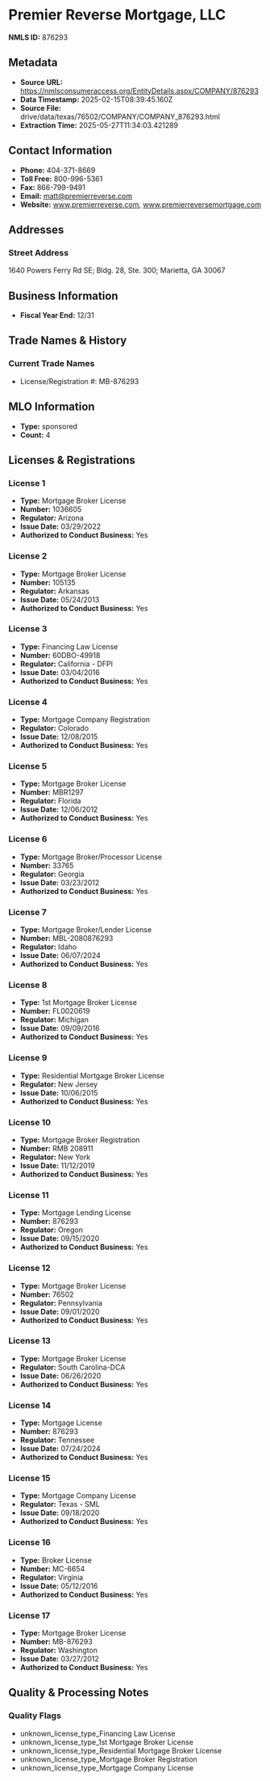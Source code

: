 # Premier Reverse Mortgage, LLC

**NMLS ID:** 876293

## Metadata
- **Source URL:** https://nmlsconsumeraccess.org/EntityDetails.aspx/COMPANY/876293
- **Data Timestamp:** 2025-02-15T08:39:45.160Z
- **Source File:** drive/data/texas/76502/COMPANY/COMPANY_876293.html
- **Extraction Time:** 2025-05-27T11:34:03.421289

## Contact Information
- **Phone:** 404-371-8669
- **Toll Free:** 800-996-5361
- **Fax:** 866-799-9491
- **Email:** matt@premierreverse.com
- **Website:** www.premierreverse.com, www.premierreversemortgage.com

## Addresses
### Street Address
1640 Powers Ferry Rd SE; Bldg. 28, Ste. 300; Marietta, GA 30067

## Business Information
- **Fiscal Year End:** 12/31

## Trade Names & History
### Current Trade Names
- License/Registration #: MB-876293

## MLO Information
- **Type:** sponsored
- **Count:** 4

## Licenses & Registrations

### License 1
- **Type:** Mortgage Broker License
- **Number:** 1036605
- **Regulator:** Arizona
- **Issue Date:** 03/29/2022
- **Authorized to Conduct Business:** Yes

### License 2
- **Type:** Mortgage Broker License
- **Number:** 105135
- **Regulator:** Arkansas
- **Issue Date:** 05/24/2013
- **Authorized to Conduct Business:** Yes

### License 3
- **Type:** Financing Law License
- **Number:** 60DBO-49918
- **Regulator:** California - DFPI
- **Issue Date:** 03/04/2016
- **Authorized to Conduct Business:** Yes

### License 4
- **Type:** Mortgage Company Registration
- **Regulator:** Colorado
- **Issue Date:** 12/08/2015
- **Authorized to Conduct Business:** Yes

### License 5
- **Type:** Mortgage Broker License
- **Number:** MBR1297
- **Regulator:** Florida
- **Issue Date:** 12/06/2012
- **Authorized to Conduct Business:** Yes

### License 6
- **Type:** Mortgage Broker/Processor License
- **Number:** 33765
- **Regulator:** Georgia
- **Issue Date:** 03/23/2012
- **Authorized to Conduct Business:** Yes

### License 7
- **Type:** Mortgage Broker/Lender License
- **Number:** MBL-2080876293
- **Regulator:** Idaho
- **Issue Date:** 06/07/2024
- **Authorized to Conduct Business:** Yes

### License 8
- **Type:** 1st Mortgage Broker License
- **Number:** FL0020619
- **Regulator:** Michigan
- **Issue Date:** 09/09/2016
- **Authorized to Conduct Business:** Yes

### License 9
- **Type:** Residential Mortgage Broker License
- **Regulator:** New Jersey
- **Issue Date:** 10/06/2015
- **Authorized to Conduct Business:** Yes

### License 10
- **Type:** Mortgage Broker Registration
- **Number:** RMB 208911
- **Regulator:** New York
- **Issue Date:** 11/12/2019
- **Authorized to Conduct Business:** Yes

### License 11
- **Type:** Mortgage Lending License
- **Number:** 876293
- **Regulator:** Oregon
- **Issue Date:** 09/15/2020
- **Authorized to Conduct Business:** Yes

### License 12
- **Type:** Mortgage Broker License
- **Number:** 76502
- **Regulator:** Pennsylvania
- **Issue Date:** 09/01/2020
- **Authorized to Conduct Business:** Yes

### License 13
- **Type:** Mortgage Broker License
- **Regulator:** South Carolina-DCA
- **Issue Date:** 06/26/2020
- **Authorized to Conduct Business:** Yes

### License 14
- **Type:** Mortgage License
- **Number:** 876293
- **Regulator:** Tennessee
- **Issue Date:** 07/24/2024
- **Authorized to Conduct Business:** Yes

### License 15
- **Type:** Mortgage Company License
- **Regulator:** Texas - SML
- **Issue Date:** 09/18/2020
- **Authorized to Conduct Business:** Yes

### License 16
- **Type:** Broker License
- **Number:** MC-6654
- **Regulator:** Virginia
- **Issue Date:** 05/12/2016
- **Authorized to Conduct Business:** Yes

### License 17
- **Type:** Mortgage Broker License
- **Number:** MB-876293
- **Regulator:** Washington
- **Issue Date:** 03/27/2012
- **Authorized to Conduct Business:** Yes

## Quality & Processing Notes
### Quality Flags
- unknown_license_type_Financing Law License
- unknown_license_type_1st Mortgage Broker License
- unknown_license_type_Residential Mortgage Broker License
- unknown_license_type_Mortgage Broker Registration
- unknown_license_type_Mortgage Company License
